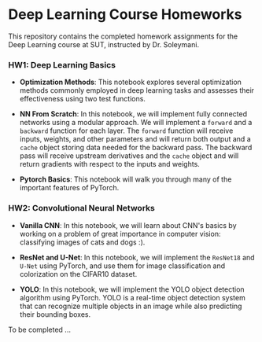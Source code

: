 # Deep Learning Course Homeworks

This repository contains the completed homework assignments for the Deep Learning course at SUT, instructed by Dr. Soleymani.


### HW1: Deep Learning Basics
- **Optimization Methods**: 
This notebook explores several optimization methods commonly employed in deep learning tasks and assesses their effectiveness using two test functions.

- **NN From Scratch**:
In this notebook, we will implement fully connected networks using a modular approach. We will implement a `forward` and a `backward` function for each layer. The `forward` function will receive inputs, weights, and other parameters and will return both output and a `cache` object storing data needed for the backward pass. The backward pass will receive upstream derivatives and the `cache` object and will return gradients with respect to the inputs and weights.

- **Pytorch Basics**:
This notebook will walk you through many of the important features of PyTorch.


### HW2: Convolutional Neural Networks
- **Vanilla CNN**: 
In this notebook, we will learn about CNN's basics by working on a problem of great importance in computer vision: classifying images of cats and dogs :).

- **ResNet and U-Net**:
In this notebook, we will implement the `ResNet18` and `U-Net` using PyTorch, and use them for image classification and colorization on the CIFAR10 dataset.

- **YOLO**:
In this notebook, we will implement the YOLO object detection algorithm using PyTorch. YOLO is a real-time object detection system that can recognize multiple objects in an image while also predicting their bounding boxes.


To be completed ...